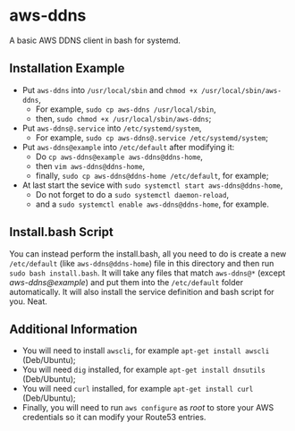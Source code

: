# aws-ddns
A basic AWS DDNS client in bash for systemd.

## Installation Example
- Put `aws-ddns` into `/usr/local/sbin` and `chmod +x /usr/local/sbin/aws-ddns`,
	- For example, `sudo cp aws-ddns /usr/local/sbin`,
	- then, `sudo chmod +x /usr/local/sbin/aws-ddns`;
- Put `aws-ddns@.service` into `/etc/systemd/system`,
	- For example, `sudo cp aws-ddns@.service /etc/systemd/system`;
- Put `aws-ddns@example` into `/etc/default` after modifying it:
	- Do `cp aws-ddns@example aws-ddns@ddns-home`,
  - then `vim aws-ddns@ddns-home`,
  - finally, `sudo cp aws-ddns@ddns-home /etc/default`, for example;
- At last start the sevice with `sudo systemctl start aws-ddns@ddns-home`,
	- Do not forget to do a `sudo systemctl daemon-reload`,
	- and a `sudo systemctl enable aws-ddns@ddns-home`, for example.

## Install.bash Script
You can instead perform the install.bash, all you need to do is create a new `/etc/default` (like `aws-ddns@ddns-home`) file in this directory and then run `sudo bash install.bash`.  It will take any files that match `aws-ddns@*` (except *aws-ddns@example*) and put them into the `/etc/default` folder automatically.  It will also install the service definition and bash script for you.  Neat.

## Additional Information
- You will need to install `awscli`, for example `apt-get install awscli` (Deb/Ubuntu);
- You will need `dig` installed, for example `apt-get install dnsutils` (Deb/Ubuntu);
- You will need `curl` installed, for example `apt-get install curl` (Deb/Ubuntu);
- Finally, you will need to run `aws configure` as *root* to store your AWS credentials so it can modify your Route53 entries.

